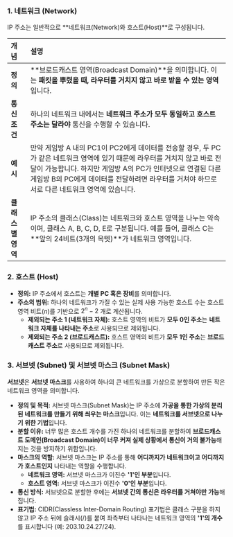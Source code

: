### 1. 네트워크 (Network)

IP 주소는 일반적으로 **네트워크(Network)와 호스트(Host)**로 구성됩니다.

| 개념 | 설명 |
| :--- | :--- |
| **정의** | **브로드캐스트 영역(Broadcast Domain)**을 의미합니다. 이는 **패킷을 뿌렸을 때, 라우터를 거치지 않고 바로 받을 수 있는 영역**입니다. |
| **통신 조건** | 하나의 네트워크 내에서는 **네트워크 주소가 모두 동일하고 호스트 주소는 달라야** 통신을 수행할 수 있습니다. |
| **예시** | 만약 게임방 A 내의 PC1이 PC2에게 데이터를 전송할 경우, 두 PC가 같은 네트워크 영역에 있기 때문에 라우터를 거치지 않고 바로 전달이 가능합니다. 하지만 게임방 A의 PC가 인터넷으로 연결된 다른 게임방 B의 PC에게 데이터를 전달하려면 라우터를 거쳐야 하므로 서로 다른 네트워크 영역에 있습니다. |
| **클래스별 영역** | IP 주소의 클래스(Class)는 네트워크와 호스트 영역을 나누는 약속이며, 클래스 A, B, C, D, E로 구분됩니다. 예를 들어, 클래스 C는 **앞의 24비트(3개의 옥텟)**가 네트워크 영역입니다. |

### 2. 호스트 (Host)

*   **정의:** IP 주소에서 호스트는 **개별 PC 혹은 장비**를 의미합니다.
*   **주소의 범위:** 하나의 네트워크가 가질 수 있는 실제 사용 가능한 호스트 수는 호스트 영역 비트($n$)를 기반으로 $2^n - 2$ 개로 계산됩니다.
    *   **제외되는 주소 1 (네트워크 자체):** 호스트 영역의 비트가 **모두 0인 주소**는 **네트워크 자체를 나타내는 주소**로 사용되므로 제외됩니다.
    *   **제외되는 주소 2 (브로드캐스트):** 호스트 영역의 비트가 **모두 1인 주소**는 **브로드캐스트 주소**로 사용되므로 제외됩니다.

### 3. 서브넷 (Subnet) 및 서브넷 마스크 (Subnet Mask)

**서브넷**은 **서브넷 마스크**를 사용하여 하나의 큰 네트워크를 가상으로 분할하여 만든 작은 네트워크 영역을 의미합니다.

*   **정의 및 목적:** 서브넷 마스크(Subnet Mask)는 IP 주소에 **가공을 통한 가상의 분리된 네트워크를 만들기 위해 씌우는 마스크**입니다. 이는 **네트워크를 서브넷으로 나누기 위한 기법**입니다.
*   **분할 이유:** 너무 많은 호스트 개수를 가진 하나의 네트워크를 분할하여 **브로드캐스트 도메인(Broadcast Domain)이 너무 커져 실제 상황에서 통신이 거의 불가능**해지는 것을 방지하기 위함입니다.
*   **마스크의 역할:** 서브넷 마스크는 IP 주소를 통해 **어디까지가 네트워크이고 어디까지가 호스트인지** 나타내는 역할을 수행합니다.
    *   **네트워크 영역:** 서브넷 마스크가 이진수 **'1'인 부분**입니다.
    *   **호스트 영역:** 서브넷 마스크가 이진수 **'0'인 부분**입니다.
*   **통신 방식:** 서브넷으로 분할한 후에는 **서브넷 간의 통신은 라우터를 거쳐야만 가능**해집니다.
*   **표기법:** CIDR(Classless Inter-Domain Routing) 표기법은 클래스 구분을 하지 않고 IP 주소 뒤에 슬래시(/)를 붙여 좌측부터 나타나는 네트워크 영역의 **'1'의 개수**를 표시합니다 (예: 203.10.24.27/24).